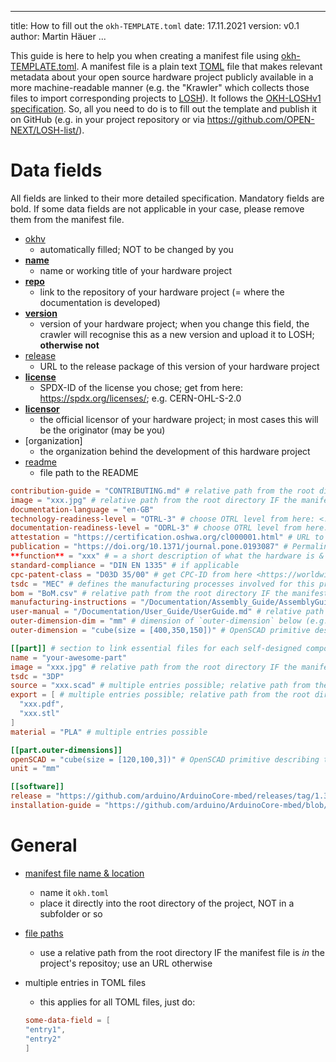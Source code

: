 <!--
SPDX-FileCopyrightText: 2021 - 2022 Martin Häuer <martin.haeuer@ose-germany.de>
SPDX-FileCopyrightText: 2022 Robin Vobruba <hoijui.quaero@gmail.com>

SPDX-License-Identifier: GPL-3.0-or-later
-->

---
title: How to fill out the `okh-TEMPLATE.toml`
date: 17.11.2021
version: v0.1
author: Martin Häuer
...

This guide is here to help you when creating a manifest file
using [okh-TEMPLATE.toml](okh-TEMPLATE.toml).
A manifest file is a plain text [TOML](https://toml.io/en/) file
that makes relevant metadata about your open source hardware project publicly available
in a more machine-readable manner
(e.g. the "Krawler" which collects those files
to import corresponding projects to [LOSH](https://losh.opennext.eu)).
It follows the [OKH-LOSHv1 specification](TODO).
So, all you need to do is to fill out the template
and publish it on GitHub
(e.g. in your project repository
or via <https://github.com/OPEN-NEXT/LOSH-list/>).

# Data fields

All fields are linked to their more detailed specification.
Mandatory fields are bold.
If some data fields are not applicable in your case,
please remove them from the manifest file.

- [okhv](../../src/spec/okh.md#for-osh-modules-only)
  - automatically filled; NOT to be changed by you
- **[name](../../src/spec/okh.md#metadata-fields-for-osh-modules)**
  - name or working title of your hardware project
- **[repo](../../src/spec/okh.md#metadata-fields-for-osh-modules)**
  - link to the repository of your hardware project
    (= where the documentation is developed)
- **[version](../../src/spec/okh.md#metadata-fields-for-osh-modules)**
  - version of your hardware project;
    when you change this field,
    the crawler will recognise this as a new version
    and upload it to LOSH; **otherwise not**
- [release](../../src/spec/okh.md#metadata-fields-for-osh-modules)
  - URL to the release package of this version of your hardware project
- **[license](../../src/spec/okh.md#metadata-fields-for-osh-modules)**
  - SPDX-ID of the license you chose;
    get from here: <https://spdx.org/licenses/>; e.g. CERN-OHL-S-2.0
- **[licensor](../../src/spec/okh.md#metadata-fields-for-osh-modules)**
  - the official licensor of your hardware project;
    in most cases this will be the originator (may be you)
- [organization]
  - the organization behind the development of this hardware project
- [readme](../../src/spec/okh.md#metadata-fields-for-osh-modules)
  - file path to the README

```toml
contribution-guide = "CONTRIBUTING.md" # relative path from the root directory IF the manifest file is _in_ the project's repositoy; use an URL otherwise
image = "xxx.jpg" # relative path from the root directory IF the manifest file is _in_ the project's repositoy; use an URL otherwise
documentation-language = "en-GB"
technology-readiness-level = "OTRL-3" # choose OTRL level from here: <../../src/spec/otrl.md#otrl>
documentation-readiness-level = "ODRL-3" # choose OTRL level from here: <../../src/spec/otrl.md#odrl>
attestation = "https://certification.oshwa.org/cl000001.html" # URL to a public proof that the module has been certified as open source hardware
publication = "https://doi.org/10.1371/journal.pone.0193087" # Permalink (e.g.) DOI to a _scientific_ (that is: peer reviewed) publication that _contains_ the design files
**function** = "xxx" # = a short description of what the hardware is & does / what problem it solves
standard-compliance = "DIN EN 1335" # if applicable
cpc-patent-class = "D03D 35/00" # get CPC-ID from here <https://worldwide.espacenet.com/classification>
tsdc = "MEC" # defines the manufacturing processes involved for this project; multiple entries possible; get from here: https://gitlab.com/OSEGermany/oh-tsdc/-/blob/master/oh-tsdc.ttl#L97
bom = "BoM.csv" # relative path from the root directory IF the manifest file is _in_ the project's repositoy; use an URL otherwise
manufacturing-instructions = "/Documentation/Assembly_Guide/AssemblyGuide.md" # relative path from the root directory IF the manifest file is _in_ the project's repositoy; use an URL otherwise
user-manual = "/Documentation/User_Guide/UserGuide.md" # relative path from the root directory IF the manifest file is _in_ the project's repositoy; use an URL otherwise
outer-dimension-dim = "mm" # dimension of `outer-dimension` below (e.g. millimeter)
outer-dimension = "cube(size = [400,350,150])" # OpenSCAD primitive describing the outer shape; cylinders and spheres also possible

[[part]] # section to link essential files for each self-designed component of this project
name = "your-awesome-part"
image = "xxx.jpg" # relative path from the root directory IF the manifest file is _in_ the project's repositoy; use an URL otherwise
tsdc = "3DP"
source = "xxx.scad" # multiple entries possible; relative path from the root directory IF the manifest file is _in_ the project's repositoy; use an URL otherwise
export = [ # multiple entries possible; relative path from the root directory IF the manifest file is _in_ the project's repositoy; use an URL otherwise
  "xxx.pdf",
  "xxx.stl"
]
material = "PLA" # multiple entries possible

[[part.outer-dimensions]]
openSCAD = "cube(size = [120,100,3])" # OpenSCAD primitive describing the outer shape; cylinders and spheres also possible
unit = "mm"

[[software]]
release = "https://github.com/arduino/ArduinoCore-mbed/releases/tag/1.3.2"
installation-guide = "https://github.com/arduino/ArduinoCore-mbed/blob/a2c06d768f5ebb6821ae6505b2032ee58f4ef70d/README.md"
```

# General

- [manifest file name & location](../../src/spec/okh.md#location--naming-convention)
  - name it `okh.toml`
  - place it directly into the root directory of the project,
    NOT in a subfolder or so
- [file paths](../../src/spec/okh.md#file-path-conventions)
  - use a relative path from the root directory
    IF the manifest file is _in_ the project's repositoy;
    use an URL otherwise
- multiple entries in TOML files
  - this applies for all TOML files, just do:

  ```TOML
  some-data-field = [
  "entry1",
  "entry2"
  ]
  ```
